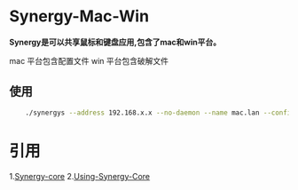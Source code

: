 # Synergy-Mac-Win
**Synergy是可以共享鼠标和键盘应用,包含了mac和win平台。**

mac 平台包含配置文件
win 平台包含破解文件

## 使用

```bash
    ./synergys --address 192.168.x.x --no-daemon --name mac.lan --config ./base.conf
```

# 引用
1.[Synergy-core](https://github.com/symless/synergy-core)
2.[Using-Synergy-Core](https://developpaper.com/using-synergy-core/)
